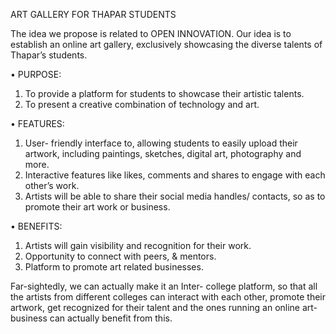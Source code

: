 ART GALLERY FOR THAPAR STUDENTS

The idea we propose is related to OPEN INNOVATION. 
Our idea is to establish an online art gallery, exclusively showcasing the diverse talents of Thapar’s students.

•	PURPOSE: 
1)	To provide a platform for students to showcase their artistic talents.
2) To present a creative combination of technology and art.

•	FEATURES: 
1)	User- friendly interface to, allowing students to easily upload their artwork, including paintings, sketches, digital art, photography and more.
2)	Interactive features like likes, comments and shares to engage with each other’s work.
3)	Artists will be able to share their social media handles/ contacts, so as to promote their art work or business.

•	BENEFITS:
1)	Artists will gain visibility and recognition for their work.
2)	Opportunity to connect with peers, & mentors.
3)	Platform to promote art related businesses.


Far-sightedly, we can actually make it an Inter- college platform, so that all the artists from different colleges can interact with each other, promote their artwork, get recognized for their talent and the ones running an online art- business can actually benefit from this.
